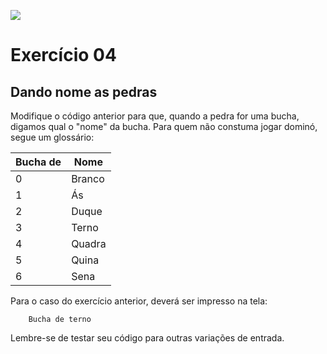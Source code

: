 ![](https://i.imgur.com/xG74tOh.png)

# Exercício 04

## Dando nome as pedras

Modifique o código anterior para que, quando a pedra for uma bucha, digamos qual o "nome" da bucha. Para quem não constuma jogar dominó, segue um glossário:

| Bucha de | Nome   |
| -------- | ------ |
| 0        | Branco |
| 1        | Ás     |
| 2        | Duque  |
| 3        | Terno  |
| 4        | Quadra |
| 5        | Quina  |
| 6        | Sena   |

Para o caso do exercício anterior, deverá ser impresso na tela:

```
    Bucha de terno
```

Lembre-se de testar seu código para outras variações de entrada.